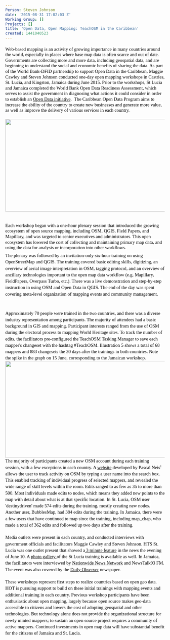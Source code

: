 ```yaml
---
Person: Steven Johnson
date: '2015-08-31 17:02:03 Z'
Working Group: []
Projects: []
title: 'Open Data, Open Mapping: TeachOSM in the Caribbean'
created: 1441040523
---
```

<p style="line-height: 1.2; margin-top: 14pt; margin-bottom: 4pt;" dir="ltr"><span style="font-size: 14.666666666666666px; font-family: Muli; color: #000000; background-color: #ffffff; font-weight: 400; font-style: normal; font-variant: normal; text-decoration: none; vertical-align: baseline; white-space: pre-wrap;">Web-based mapping is an activity of growing importance in many countries around the world, </span><span style="font-size: 14.666666666666666px; font-family: Muli; color: #000000; background-color: transparent; font-weight: 400; font-style: normal; font-variant: normal; text-decoration: none; vertical-align: baseline; white-space: pre-wrap;">especially in places where base map data is often scarce and out of date. </span><span style="font-size: 14.666666666666666px; font-family: Muli; color: #000000; background-color: #ffffff; font-weight: 400; font-style: normal; font-variant: normal; text-decoration: none; vertical-align: baseline; white-space: pre-wrap;">Governments are collecting more and more data, including geospatial data, and are beginning to understand the social and economic benefits of sharing the data. As part of the World Bank-DFID partnership to support Open Data in the Caribbean, Maggie Cawley and Steven Johnson conducted one-day open mapping workshops in Castries, St. Lucia, and Kingston, Jamaica during June 2015. Prior to the workshops, St Lucia and Jamaica completed the World Bank Open Data Readiness Assessment, which serves to assist the government in diagnosing what actions it could consider in order to establish an </span><a style="text-decoration: none;" href="http://opendatatoolkit.worldbank.org/en/index.html"><span style="font-size: 14.666666666666666px; font-family: Muli; color: #000000; background-color: #ffffff; font-weight: 400; font-style: normal; font-variant: normal; text-decoration: underline; vertical-align: baseline; white-space: pre-wrap;">Open Data initiative</span></a><span style="font-size: 14.666666666666666px; font-family: Muli; color: #000000; background-color: #ffffff; font-weight: 400; font-style: normal; font-variant: normal; text-decoration: none; vertical-align: baseline; white-space: pre-wrap;">. &nbsp;The Caribbean Open Data Program aims to increase the ability of the country to create new businesses and generate more value, as well as improve the delivery of various services in each country.</span><strong id="docs-internal-guid-c9f5558a-84ad-6fd3-5214-bb445025cc97" style="font-weight: normal;"></strong><strong id="docs-internal-guid-c9f5558a-84ad-e299-392e-e9bc2fe682c4" style="font-weight: normal;"></strong><br><strong style="font-weight: normal;"></strong></p><p style="line-height: 1.2; margin-top: 14pt; margin-bottom: 4pt;" dir="ltr"><img style="border: none; transform: rotate(0.00rad); -webkit-transform: rotate(0.00rad);" src="https://lh6.googleusercontent.com/IMQWBxYZ_PMvL-Tzx2sXIxoPl-JcpB55l4zl8c1273En_FbmfBShpO5Y-4j_ztOCFfGhNGZyNgCuAz4Er8qVEzh7OWJ4ecgw6BIPgq6wHUbGo99FRCURuJKZ-yHWzKvXKOkzV_3c" alt="" height="293px;" width="538px;"></p><p style="line-height: 1.2; margin-top: 14pt; margin-bottom: 4pt;" dir="ltr"><strong id="docs-internal-guid-c9f5558a-84b0-c494-d829-5708fed0e8dc" style="font-weight: normal;"><br></strong><span style="font-size: 14.666666666666666px; font-family: Muli; color: #000000; background-color: #ffffff; font-weight: 400; font-style: normal; font-variant: normal; text-decoration: none; vertical-align: baseline; white-space: pre-wrap;">Each workshop began with a one-hour plenary session that introduced the growing ecosystem of open source mapping, including OSM, QGIS, Field Papers, and Mapillary, and was targeted to senior executives and administrators. This open ecosystem has lowered the cost of collecting and maintaining primary map data, and using the data for analysis or incorporation into other workflows. </span><strong style="font-weight: normal;"><br></strong></p><p style="line-height: 1.38; margin-top: 0pt; margin-bottom: 0pt;" dir="ltr"><span style="font-size: 14.666666666666666px; font-family: Muli; color: #000000; background-color: #ffffff; font-weight: 400; font-style: normal; font-variant: normal; text-decoration: none; vertical-align: baseline; white-space: pre-wrap;">The plenary was followed by an invitation-only six-hour training on using OpenStreetMap and QGIS. The training covered basic editing skills, digitizing, an overview of aerial image interpretation in OSM, tagging protocol, and an overview of ancillary technologies important to the open map data workflow (e.g. Mapillary, FieldPapers, Overpass Turbo, etc.). There was a live demonstration and step-by-step instruction in using OSM and Open Data in QGIS. The end of the day was spent covering meta-level organization of mapping events and community management. </span></p><p style="line-height: 1.2; margin-top: 14pt; margin-bottom: 4pt;" dir="ltr"><strong style="font-weight: normal;">&nbsp;</strong></p><p style="line-height: 1.38; margin-top: 0pt; margin-bottom: 0pt;" dir="ltr"><span style="font-size: 14.666666666666666px; font-family: Muli; color: #000000; background-color: #ffffff; font-weight: 400; font-style: normal; font-variant: normal; text-decoration: none; vertical-align: baseline; white-space: pre-wrap;">Approximately 70 people were trained in the two countries, and there was a diverse industry representation among participants. The majority of attendees had a basic background in GIS and mapping. Participant interests ranged from the use of OSM during the electoral process to mapping World Heritage sites. To track the number of edits, the facilitators pre-configured the TeachOSM Tasking Manager to save each mapper's changeset with the hashtag #TeachOSM. Illustration 5 shows a total of 68 mappers and 883 changesets the 30 days after the trainings in both countries. Note the spike in the graph on 15 June, corresponding to the Jamaican workshop.</span><strong style="font-weight: normal;"></strong></p><p style="line-height: 1.38; margin-top: 0pt; margin-bottom: 0pt;" dir="ltr"><img style="border: none; transform: rotate(0.00rad); -webkit-transform: rotate(0.00rad);" src="https://lh5.googleusercontent.com/LnNUR8E2PY75BXWyPgT3Pl-MzzzSsaSG6UFf9dB6irk5EbCCbxC6m6X0z5BpllP5DHP7YeCWa9DjVg-vL2pjbakNsIwLvDZCtVojqrHeKo6PYpUg_yuctV-9oprEhCjS-qAb_oQ" alt="" height="306px;" width="587px;"></p><p style="line-height: 1.38; margin-top: 0pt; margin-bottom: 0pt;" dir="ltr"><span style="font-size: 14.666666666666666px; font-family: Muli; color: #000000; background-color: transparent; font-weight: 400; font-style: normal; font-variant: normal; text-decoration: none; vertical-align: baseline; white-space: pre-wrap;">The majority of participants created a new OSM account during each training session, with a few exceptions in each country. A </span><a style="text-decoration: none;" href="http://hdyc.neis-one.org/"><span style="font-size: 14.666666666666666px; font-family: Muli; color: #000000; background-color: transparent; font-weight: 400; font-style: normal; font-variant: normal; text-decoration: underline; vertical-align: baseline; white-space: pre-wrap;">website</span></a><span style="font-size: 14.666666666666666px; font-family: Muli; color: #000000; background-color: transparent; font-weight: 400; font-style: normal; font-variant: normal; text-decoration: none; vertical-align: baseline; white-space: pre-wrap;"> developed by Pascal Neis</span><span style="font-size: 8.799999999999999px; font-family: Muli; color: #000000; background-color: transparent; font-weight: 400; font-style: normal; font-variant: normal; text-decoration: none; vertical-align: super; white-space: pre-wrap;">1</span><span style="font-size: 14.666666666666666px; font-family: Muli; color: #000000; background-color: transparent; font-weight: 400; font-style: normal; font-variant: normal; text-decoration: none; vertical-align: baseline; white-space: pre-wrap;"> allows the user to track activity on OSM by typing a user name into the search box. This enabled tracking of individual progress of selected mappers, and revealed the wide range of skill levels within the room. Edits ranged to as few as 35 to more than 500. </span><span style="font-size: 14.666666666666666px; font-family: Muli; color: #000000; background-color: #ffffff; font-weight: 400; font-style: normal; font-variant: normal; text-decoration: none; vertical-align: baseline; white-space: pre-wrap;">Most individuals made edits to nodes, which means they added new points to the map with detail about what is at that specific location. In St. Lucia, OSM user 'destinydriven' made 574 edits during the training, mostly creating new nodes. Another user, BubblesMap, had 384 edits during the training. In Jamaica, t</span><span style="font-size: 14.666666666666666px; font-family: Muli; color: #000000; background-color: transparent; font-weight: 400; font-style: normal; font-variant: normal; text-decoration: none; vertical-align: baseline; white-space: pre-wrap;">here were a few users that have continued to map since the training, including map_chap, who made a total of 362 edits and followed up two days after the training. </span></p><p style="line-height: 1.38; margin-top: 0pt; margin-bottom: 0pt;" dir="ltr">&nbsp;</p><p style="line-height: 1.38; margin-top: 0pt; margin-bottom: 0pt;" dir="ltr"><span style="font-size: 14.666666666666666px; font-family: Muli; color: #000000; background-color: #ffffff; font-weight: 400; font-style: normal; font-variant: normal; text-decoration: none; vertical-align: baseline; white-space: pre-wrap;">Media outlets were present in each country, and conducted interviews with government officials and facilitators Maggie Cawley and Steven Johnson. HTS St. Lucia was one outlet present that showed a</span><a style="text-decoration: none;" href="http://htsstlucia.org/the-advancing-of-the-open-data-era/"><span style="font-size: 14.666666666666666px; font-family: Muli; color: #000000; background-color: #ffffff; font-weight: 400; font-style: normal; font-variant: normal; text-decoration: underline; vertical-align: baseline; white-space: pre-wrap;"> 3 minute feature</span></a><span style="font-size: 14.666666666666666px; font-family: Muli; color: #000000; background-color: #ffffff; font-weight: 400; font-style: normal; font-variant: normal; text-decoration: none; vertical-align: baseline; white-space: pre-wrap;"> in the news the evening of June 10. A </span><a style="text-decoration: none;" href="http://www.caribbean.gallery/Events/Open-Data-Saint-Lucia-OpenStre/"><span style="font-size: 14.666666666666666px; font-family: Muli; color: #000000; background-color: #ffffff; font-weight: 400; font-style: normal; font-variant: normal; text-decoration: underline; vertical-align: baseline; white-space: pre-wrap;">photo gallery </span></a><span style="font-size: 14.666666666666666px; font-family: Muli; color: #000000; background-color: #ffffff; font-weight: 400; font-style: normal; font-variant: normal; text-decoration: none; vertical-align: baseline; white-space: pre-wrap;">of the St Lucia training is available as well.</span><span style="font-size: 8.799999999999999px; font-family: Muli; color: #000000; background-color: transparent; font-weight: 400; font-style: normal; font-variant: normal; text-decoration: none; vertical-align: super; white-space: pre-wrap;"> &nbsp;</span><span style="font-size: 14.666666666666666px; font-family: Muli; color: #000000; background-color: #ffffff; font-weight: 400; font-style: normal; font-variant: normal; text-decoration: none; vertical-align: baseline; white-space: pre-wrap;">In Jamaica, the facilitators were interviewed by </span><a style="text-decoration: none;" href="https://twitter.com/Nationwideradio/status/613092666641756160"><span style="font-size: 14.666666666666666px; font-family: Muli; color: #000000; background-color: #ffffff; font-weight: 400; font-style: normal; font-variant: normal; text-decoration: underline; vertical-align: baseline; white-space: pre-wrap;">Nationwide News Network</span></a><span style="font-size: 14.666666666666666px; font-family: Muli; color: #000000; background-color: #ffffff; font-weight: 400; font-style: normal; font-variant: normal; text-decoration: none; vertical-align: baseline; white-space: pre-wrap;"> and NewsTalk93 FM. The event was also covered by the </span><a style="text-decoration: none;" href="http://www.jamaicaobserver.com/news/Open-data-offers-prospects-for-wealth-creation---Robinson_19143983"><span style="font-size: 14.666666666666666px; font-family: Muli; color: #000000; background-color: #ffffff; font-weight: 400; font-style: normal; font-variant: normal; text-decoration: underline; vertical-align: baseline; white-space: pre-wrap;">Daily Observer</span></a><span style="font-size: 14.666666666666666px; font-family: Muli; color: #000000; background-color: #ffffff; font-weight: 400; font-style: normal; font-variant: normal; text-decoration: none; vertical-align: baseline; white-space: pre-wrap;"> newspaper.</span></p><p style="line-height: 1.38; margin-top: 0pt; margin-bottom: 0pt;" dir="ltr">&nbsp;</p><p style="line-height: 1.38; margin-top: 0pt; margin-bottom: 0pt;" dir="ltr"><strong id="docs-internal-guid-c9f5558a-84ac-bb23-eaaa-52a99afb2d48" style="font-weight: normal;"><span style="font-size: 14.666666666666666px; font-family: Muli; color: #000000; background-color: #ffffff; font-weight: 400; font-style: normal; font-variant: normal; text-decoration: none; vertical-align: baseline; white-space: pre-wrap;">These workshops represent first steps to realize countries based on open geo data. </span><span style="font-size: 14.666666666666666px; font-family: Muli; color: #000000; background-color: transparent; font-weight: 400; font-style: normal; font-variant: normal; text-decoration: none; vertical-align: baseline; white-space: pre-wrap;">HOT is pursuing support to build on these initial trainings with mapping events and additional training in each country. Previous workshop participants have been enthusiastic about open mapping, largely because open source makes geo-data accessible to citizens and lowers the cost of adopting geospatial and other technologies. But technology alone does not provide the organizational structure for newly minted mappers; to sustain an open source project requires a community of active mappers. Continued investments in open map data will have substantial benefit for the citizens of Jamaica and St. Lucia. </span></strong></p><p style="line-height: 1.2; margin-top: 14pt; margin-bottom: 4pt;" dir="ltr">&nbsp;</p><p>&nbsp;</p>
